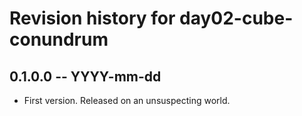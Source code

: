 # Revision history for day02-cube-conundrum

## 0.1.0.0 -- YYYY-mm-dd

* First version. Released on an unsuspecting world.
